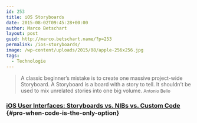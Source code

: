 ```yaml
---
id: 253
title: iOS Storyboards
date: 2015-08-02T09:45:28+00:00
author: Marco Betschart
layout: post
guid: http://marco.betschart.name/?p=253
permalink: /ios-storyboards/
image: /wp-content/uploads/2015/08/apple-256x256.jpg
tags:
  - Technologie
---
```

> A classic beginner’s mistake is to create one massive project-wide Storyboard. A Storyboard is a board with a story to tell. It shouldn&#8217;t be used to mix unrelated stories into one big volume. <small>Antonio Bello</small>

### [iOS User Interfaces: Storyboards vs. NIBs vs. Custom Code](http://www.toptal.com/ios/ios-user-interfaces-storyboards-vs-nibs-vs-custom-code) {#pro-when-code-is-the-only-option}